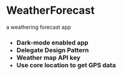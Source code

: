 # WeatherForecast
a weathering forecast app

<h3>
<ul>
<li>Dark-mode enabled app
<li>Delegate Design Pattern
<li>Weather map API key
<li>Use core location to get GPS data
